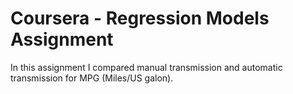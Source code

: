 # Coursera - Regression Models Assignment

In this assignment I compared manual transmission and automatic transmission for MPG (Miles/US galon).
